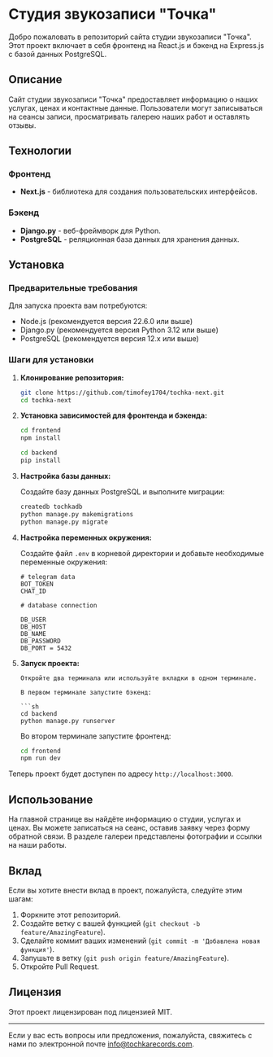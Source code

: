 # Студия звукозаписи "Точка"

Добро пожаловать в репозиторий сайта студии звукозаписи "Точка". Этот проект включает в себя фронтенд на React.js и бэкенд на Express.js с базой данных PostgreSQL.

## Описание

Сайт студии звукозаписи "Точка" предоставляет информацию о наших услугах, ценах и контактные данные. Пользователи могут записываться на сеансы записи, просматривать галерею наших работ и оставлять отзывы.

## Технологии

### Фронтенд

- **Next.js** - библиотека для создания пользовательских интерфейсов.

### Бэкенд

- **Django.py** - веб-фреймворк для Python.
- **PostgreSQL** - реляционная база данных для хранения данных.

## Установка

### Предварительные требования

Для запуска проекта вам потребуются:

- Node.js (рекомендуется версия 22.6.0 или выше)
- Django.py (рекомендуется версия Python 3.12 или выше)
- PostgreSQL (рекомендуется версия 12.x или выше)

### Шаги для установки

1. **Клонирование репозитория:**

   ```sh
   git clone https://github.com/timofey1704/tochka-next.git
   cd tochka-next
   ```

2. **Установка зависимостей для фронтенда и бэкенда:**

   ```sh
   cd frontend
   npm install

   cd backend
   pip install
   ```

3. **Настройка базы данных:**

   Создайте базу данных PostgreSQL и выполните миграции:

   ```sh
   createdb tochkadb
   python manage.py makemigrations
   python manage.py migrate
   ```

4. **Настройка переменных окружения:**

   Создайте файл `.env` в корневой директории и добавьте необходимые переменные окружения:

   ```env
   # telegram data
   BOT_TOKEN
   CHAT_ID

   # database connection

   DB_USER
   DB_HOST
   DB_NAME
   DB_PASSWORD
   DB_PORT = 5432
   ```

5. **Запуск проекта:**

   ````
   Откройте два терминала или используйте вкладки в одном терминале.

   В первом терминале запустите бэкенд:

   ```sh
   cd backend
   python manage.py runserver
   ````

   Во втором терминале запустите фронтенд:

   ```sh
   cd frontend
   npm run dev
   ```

Теперь проект будет доступен по адресу `http://localhost:3000`.

## Использование

На главной странице вы найдёте информацию о студии, услугах и ценах. Вы можете записаться на сеанс, оставив заявку через форму обратной связи. В разделе галереи представлены фотографии и ссылки на наши работы.

## Вклад

Если вы хотите внести вклад в проект, пожалуйста, следуйте этим шагам:

1.  Форкните этот репозиторий.
2.  Создайте ветку с вашей функцией (`git checkout -b feature/AmazingFeature`).
3.  Сделайте коммит ваших изменений (`git commit -m 'Добавлена новая функция'`).
4.  Запушьте в ветку (`git push origin feature/AmazingFeature`).
5.  Откройте Pull Request.

## Лицензия

Этот проект лицензирован под лицензией MIT.

---

Если у вас есть вопросы или предложения, пожалуйста, свяжитесь с нами по электронной почте info@tochkarecords.com.
